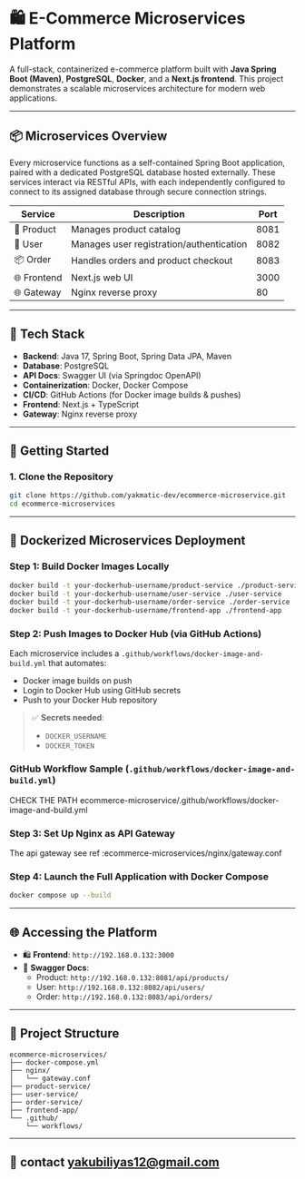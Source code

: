 
# 🛍️ E-Commerce Microservices Platform

A full-stack, containerized e-commerce platform built with **Java Spring Boot (Maven)**, **PostgreSQL**, **Docker**, and a **Next.js frontend**. This project demonstrates a scalable microservices architecture for modern web applications.

---

## 📦 Microservices Overview

Every microservice functions as a self-contained Spring Boot application, paired with a dedicated PostgreSQL database hosted externally. These services interact via RESTful APIs, with each independently configured to connect to its assigned database through secure connection strings.

| Service         | Description                              | Port  |
|-----------------|------------------------------------------|-------|
| 🛒 Product       | Manages product catalog                  | 8081  |
| 👤 User          | Manages user registration/authentication | 8082  |
| 📦 Order         | Handles orders and product checkout      | 8083  |
| 🌐 Frontend      | Next.js web UI                           | 3000  |
| 🌐 Gateway       | Nginx reverse proxy                      | 80    |

---

## 🧱 Tech Stack

- **Backend**: Java 17, Spring Boot, Spring Data JPA, Maven
- **Database**: PostgreSQL
- **API Docs**: Swagger UI (via Springdoc OpenAPI)
- **Containerization**: Docker, Docker Compose
- **CI/CD**: GitHub Actions (for Docker image builds & pushes)
- **Frontend**: Next.js + TypeScript
- **Gateway**: Nginx reverse proxy

---

## 🚀 Getting Started

### 1. Clone the Repository

```bash
git clone https://github.com/yakmatic-dev/ecommerce-microservice.git
cd ecommerce-microservices
```

---

## 🐳 Dockerized Microservices Deployment

### Step 1: Build Docker Images Locally 

```bash
docker build -t your-dockerhub-username/product-service ./product-service
docker build -t your-dockerhub-username/user-service ./user-service
docker build -t your-dockerhub-username/order-service ./order-service
docker build -t your-dockerhub-username/frontend-app ./frontend-app
```

### Step 2: Push Images to Docker Hub (via GitHub Actions)

Each microservice includes a `.github/workflows/docker-image-and-build.yml` that automates:

- Docker image builds on push
- Login to Docker Hub using GitHub secrets
- Push to your Docker Hub repository

> ✅ **Secrets needed**:
> - `DOCKER_USERNAME`
> - `DOCKER_TOKEN`

### GitHub Workflow Sample (`.github/workflows/docker-image-and-build.yml`)
CHECK THE PATH ecommerce-microservice/.github/workflows/docker-image-and-build.yml


### Step 3: Set Up Nginx as API Gateway
The api gateway see ref :ecommerce-microservices/nginx/gateway.conf


### Step 4: Launch the Full Application with Docker Compose

```bash
docker compose up --build
```

---

## 🌐 Accessing the Platform

- 🛍️ **Frontend**: `http://192.168.0.132:3000`
- 📘 **Swagger Docs**:
  - Product: `http://192.168.0.132:8081/api/products/`
  - User: `http://192.168.0.132:8082/api/users/`
  - Order: `http://192.168.0.132:8083/api/orders/`

---

## 📂 Project Structure

```
ecommerce-microservices/
├── docker-compose.yml
├── nginx/
│   └── gateway.conf
├── product-service/
├── user-service/
├── order-service/
├── frontend-app/
└── .github/
    └── workflows/
```

---

## 📄 contact yakubiliyas12@gmail.com
